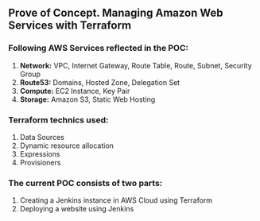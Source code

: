 ## Prove of Concept. Managing Amazon Web Services with Terraform

### Following AWS Services reflected in the POC:
1.  **Network:** VPC, Internet Gateway, Route Table, Route, Subnet, Security Group
2.  **Route53:** Domains, Hosted Zone, Delegation Set
3.  **Compute:** EC2 Instance, Key Pair
4.  **Storage:** Amazon S3, Static Web Hosting

### Terraform technics used:
1.  Data Sources
2.  Dynamic resource allocation
3.  Expressions
4.  Provisioners


### The current POC consists of two parts:
1.  Creating a Jenkins instance in AWS Cloud using Terraform
2.  Deploying a website using Jenkins